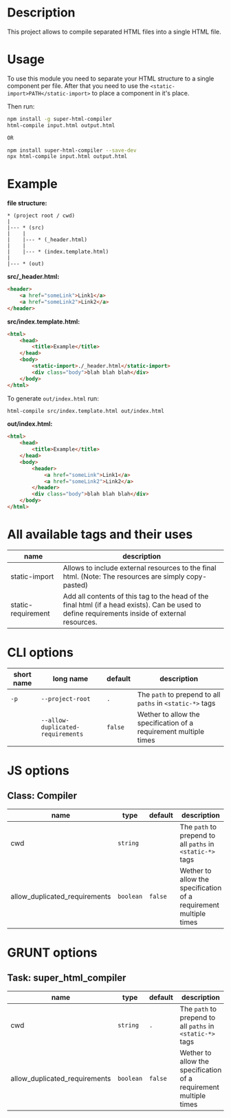 # Description
This project allows to compile separated HTML files into a single HTML file.

# Usage
To use this module you need to separate your HTML structure to a single component per file.
After that you need to use the `<static-import>PATH</static-import>` to place a component in
it's place.

Then run:
```bash
npm install -g super-html-compiler
html-compile input.html output.html

OR

npm install super-html-compiler --save-dev
npx html-compile input.html output.html
```

# Example
**file structure:**
```
* (project root / cwd)
|
|--- * (src)
|    |
|    |--- * (_header.html)
|    |
|    |--- * (index.template.html)
|
|--- * (out)
```

**src/_header.html:**
```html
<header>
    <a href="someLink">Link1</a>
    <a href="someLink2">Link2</a>
</header>
```

**src/index.template.html:**
```html
<html>
    <head>
        <title>Example</title>
    </head>
    <body>
        <static-import>./_header.html</static-import>
        <div class="body">blah blah blah</div>
    </body>
</html>
```

To generate `out/index.html` run:
```bash
html-compile src/index.template.html out/index.html
```

**out/index.html:**
```html
<html>
    <head>
        <title>Example</title>
    </head>
    <body>
        <header>
            <a href="someLink">Link1</a>
            <a href="someLink2">Link2</a>
        </header>
        <div class="body">blah blah blah</div>
    </body>
</html>
```


# All available tags and their uses

| name               | description                                                                                                                                 |
|--------------------|---------------------------------------------------------------------------------------------------------------------------------------------|
| static-import      | Allows to include external resources to the final html. (Note: The resources are simply copy-pasted)                                        |
| static-requirement | Add all contents of this tag to the head of the final html (if a head exists). Can be used to define requirements inside of external resources. |

# CLI options
| short name | long name                         | default | description                                                       |
|------------|-----------------------------------|---------|-------------------------------------------------------------------|
| `-p`       | `--project-root`                  | `.`     | The `path` to prepend to all `paths` in `<static-*>` tags         |
|            | `--allow-duplicated-requirements` | `false` | Wether to allow the specification of a requirement multiple times |

# JS options
## Class: Compiler
| name                          | type      | default     | description                                                       |
|-------------------------------|-----------|-------------|-------------------------------------------------------------------|
| cwd                           | `string`  |             | The `path` to prepend to all `paths` in `<static-*>` tags         |
| allow_duplicated_requirements | `boolean` | `false`     | Wether to allow the specification of a requirement multiple times |

# GRUNT options
## Task: super_html_compiler
| name                          | type      | default | description                                                       |
|-------------------------------|-----------|---------|-------------------------------------------------------------------|
| cwd                           | `string`  | `.`     | The `path` to prepend to all `paths` in `<static-*>` tags         |
| allow_duplicated_requirements | `boolean` | `false` | Wether to allow the specification of a requirement multiple times |